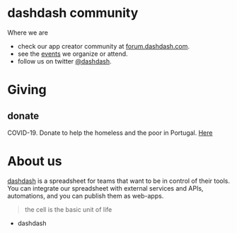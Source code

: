 # dashdash community

Where we are
- check our app creator community at [forum.dashdash.com](https://forum.dashdash.com).
- see the [events](events.md) we organize or attend.
- follow us on twitter [@dashdash](https://twitter.com/dashdash).


# Giving

## donate

COVID-19. Donate to help the homeless and the poor in Portugal. [Here](https://github.com/dashdash/community/blob/master/giving/covid19.md)

# About us

[dashdash](https://dashdash.com) is a spreadsheet for teams that want to be in control of their tools. You can integrate our spreadsheet with external services and APIs, automations, and you can publish them as web-apps.

> the cell is the basic unit of life

- dashdash
